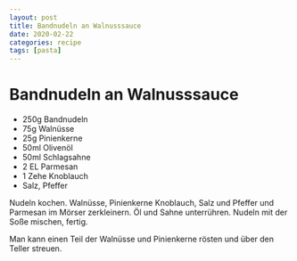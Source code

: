 ```yaml
---
layout: post
title: Bandnudeln an Walnusssauce
date: 2020-02-22
categories: recipe
tags: [pasta]
---
```

# Bandnudeln an Walnusssauce

- 250g Bandnudeln
- 75g Walnüsse
- 25g Pinienkerne
- 50ml Olivenöl
- 50ml Schlagsahne
- 2 EL Parmesan
- 1 Zehe Knoblauch
- Salz, Pfeffer

Nudeln kochen.
Walnüsse, Pinienkerne Knoblauch, Salz und Pfeffer und Parmesan im Mörser zerkleinern.
Öl und Sahne unterrühren.
Nudeln mit der Soße mischen, fertig.

Man kann einen Teil der Walnüsse und Pinienkerne rösten und über den Teller streuen.
